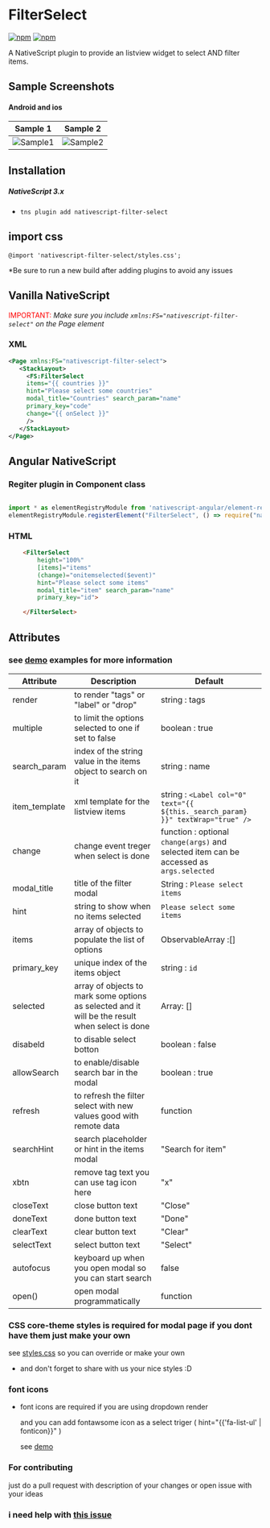 
# FilterSelect 
[![npm](https://img.shields.io/npm/v/nativescript-filter-select.svg?maxAge=2592000?style=plastic)](https://www.npmjs.com/package/nativescript-filter-select)
[![npm](https://img.shields.io/npm/dt/nativescript-filter-select.svg?maxAge=2592000?style=plastic)](https://www.npmjs.com/package/nativescript-filter-select)

A NativeScript plugin to provide an listview widget to select AND filter items.
## Sample Screenshots

#### Android and ios

Sample 1 |  Sample 2
-------- | ---------
![Sample1](http://codeobia.com/screenshots/filter-label.gif) | ![Sample2](http://codeobia.com/screenshots/ios-filter-select.gif)
## Installation

##### NativeScript 3.x
- `tns plugin add nativescript-filter-select`

## import css  
` @import 'nativescript-filter-select/styles.css'; `

*Be sure to run a new build after adding plugins to avoid any issues
## Vanilla NativeScript

 <span style="color:red">IMPORTANT: </span>*Make sure you include `xmlns:FS="nativescript-filter-select"` on the Page element*

### XML
```XML
<Page xmlns:FS="nativescript-filter-select">
   <StackLayout>     
     <FS:FilterSelect 
     items="{{ countries }}"
     hint="Please select some countries" 
     modal_title="Countries" search_param="name" 
     primary_key="code" 
     change="{{ onSelect }}"
     />
   </StackLayout>
</Page>
```
## Angular NativeScript
### Regiter plugin in Component class

```JAVASCRIPT

import * as elementRegistryModule from 'nativescript-angular/element-registry';
elementRegistryModule.registerElement("FilterSelect", () => require("nativescript-filter-select").FilterSelect);

```

### HTML
```HTML
    <FilterSelect 
        height="100%"
        [items]="items"
        (change)="onitemselected($event)"
        hint="Please select some items" 
        modal_title="item" search_param="name" 
        primary_key="id">

    </FilterSelect>
```




## Attributes

### see [demo](https://github.com/moayadnajd/nativescript-filter-select/tree/master/demo) examples for more information

| Attribute |                               Description                    |Default 
| ------------- | ------------------------------------------------------- |--------
|   render      | to render  "tags" or "label" or "drop"                  | string : tags 
|   multiple    | to limit the options selected to one if set to false       | boolean : true
|search_param| index  of the string value in the items object to search on it  |string : name
|item_template|xml template for the listview items | string : `<Label col="0" text="{{ ${this._search_param} }}" textWrap="true" />`
|change| change event  treger when select is done | function : optional `change(args)` and selected item can be accessed as `args.selected`
|modal_title|title of the filter modal | String : `Please select items`
|hint|string to show when no items selected |`Please select some items`
|items|array of objects to populate the list of options | ObservableArray :[]
|primary_key|unique index of the items object | string : `id`
|selected|array of objects to mark some options as selected and it will be the result when select is done | Array: []
|disabeld| to disable select botton | boolean : false
|allowSearch| to enable/disable search bar in the modal | boolean : true
|refresh| to refresh the filter select with new values good with remote data | function
|searchHint | search placeholder or hint in the items modal | "Search for item"
|xbtn| remove tag text you can use tag icon here | "x"
|closeText| close button text | "Close"
|doneText| done button text | "Done"
|clearText| clear button text | "Clear"
|selectText| select button text | "Select"
| autofocus | keyboard up when you open modal so you can start search | false
| open() | open modal programmatically | function


### CSS core-theme styles is required for modal page if you dont have them just make your own 

see [styles.css](https://github.com/moayadnajd/nativescript-filter-select/blob/master/styles.css) so you can override or make your own 

* and don't forget to share with us your nice styles :D

### font icons 

* font icons are required if you are using dropdown render

  and you can add fontawsome icon as a select triger ( hint="{{'fa-list-ul' | fonticon}}" ) 
  
  see [demo](https://github.com/moayadnajd/nativescript-filter-select/tree/master/demo)

### For contributing 
just do a pull request with description of your changes or open issue with your ideas 

### i need help with [this issue](https://github.com/moayadnajd/nativescript-filter-select/issues/5)





